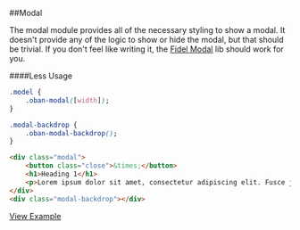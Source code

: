 ##Modal

The modal module provides all of the necessary styling to show a modal.  It doesn't provide any of the logic to show or hide the modal, but that should be trivial.  If you don't feel like writing it, the [Fidel Modal]() lib should work for you.

####Less Usage

```css
.model {
	.oban-modal([width]);
}

.modal-backdrop {
	.oban-modal-backdrop();
}
```

```html
<div class="modal">
	<button class="close">&times;</button>
	<h1>Heading 1</h1>
	<p>Lorem ipsum dolor sit amet, consectetur adipiscing elit. Fusce justo ligula, tincidunt vel congue nec, tristique vel nisl. Nullam laoreet elementum justo sed tempor. In volutpat mollis lectus non ultrices. Sed pharetra odio eget ipsum dapibus in rutrum odio facilisis. Curabitur in diam sit amet elit rutrum auctor ut sed mi. Class aptent taciti sociosqu ad litora torquent per conubia nostra, per inceptos himenaeos. Mauris nec erat gravida leo vestibulum pharetra. Proin ut libero sed purus dictum bibendum sit amet quis ipsum. Nulla elementum sodales mauris a rutrum. Nulla porta porttitor nibh, a posuere est condimentum sit amet. Etiam viverra commodo justo ut porttitor. Nam id tristique odio.</p>
</div>
<div class="modal-backdrop"></div>
```

[View Example]()
